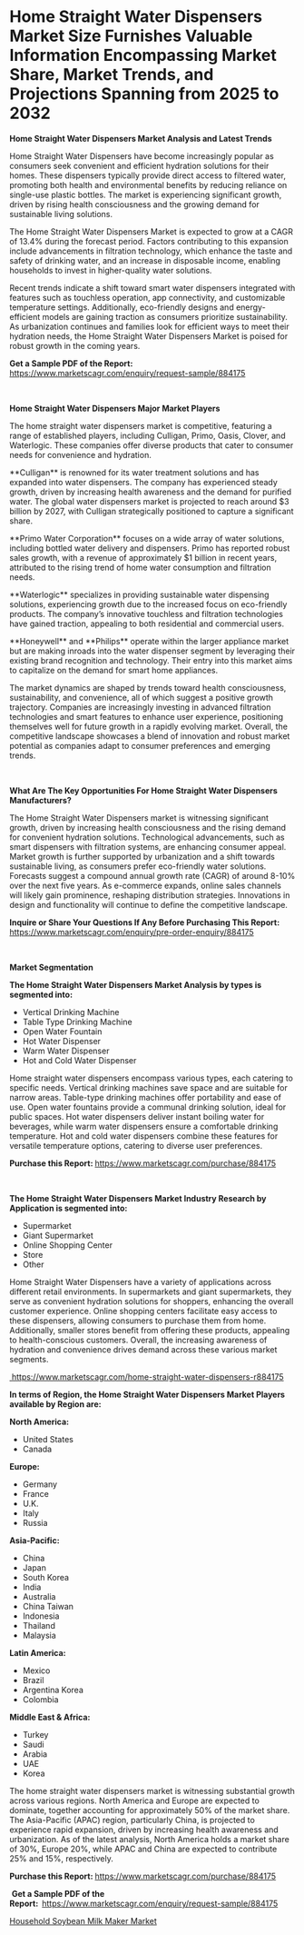 <p><h1>Home Straight Water Dispensers Market Size Furnishes Valuable Information Encompassing Market Share, Market Trends, and Projections Spanning from 2025 to 2032</h1></p><p><strong>Home Straight Water Dispensers Market Analysis and Latest Trends</strong></p>
<p><p>Home Straight Water Dispensers have become increasingly popular as consumers seek convenient and efficient hydration solutions for their homes. These dispensers typically provide direct access to filtered water, promoting both health and environmental benefits by reducing reliance on single-use plastic bottles. The market is experiencing significant growth, driven by rising health consciousness and the growing demand for sustainable living solutions.</p><p>The Home Straight Water Dispensers Market is expected to grow at a CAGR of 13.4% during the forecast period. Factors contributing to this expansion include advancements in filtration technology, which enhance the taste and safety of drinking water, and an increase in disposable income, enabling households to invest in higher-quality water solutions. </p><p>Recent trends indicate a shift toward smart water dispensers integrated with features such as touchless operation, app connectivity, and customizable temperature settings. Additionally, eco-friendly designs and energy-efficient models are gaining traction as consumers prioritize sustainability. As urbanization continues and families look for efficient ways to meet their hydration needs, the Home Straight Water Dispensers Market is poised for robust growth in the coming years.</p></p>
<p><strong>Get a Sample PDF of the Report:&nbsp;</strong> <a href="https://www.marketscagr.com/enquiry/request-sample/884175?utm_campaign=2014&utm_medium=2&utm_source=Github&utm_content=ia&utm_term=09022025&utm_id=home-straight-water-dispensers">https://www.marketscagr.com/enquiry/request-sample/884175</a></p>
<p>&nbsp;</p>
<p><strong>Home Straight Water Dispensers Major Market Players</strong></p>
<p><p>The home straight water dispensers market is competitive, featuring a range of established players, including Culligan, Primo, Oasis, Clover, and Waterlogic. These companies offer diverse products that cater to consumer needs for convenience and hydration. </p><p>**Culligan** is renowned for its water treatment solutions and has expanded into water dispensers. The company has experienced steady growth, driven by increasing health awareness and the demand for purified water. The global water dispensers market is projected to reach around $3 billion by 2027, with Culligan strategically positioned to capture a significant share.</p><p>**Primo Water Corporation** focuses on a wide array of water solutions, including bottled water delivery and dispensers. Primo has reported robust sales growth, with a revenue of approximately $1 billion in recent years, attributed to the rising trend of home water consumption and filtration needs.</p><p>**Waterlogic** specializes in providing sustainable water dispensing solutions, experiencing growth due to the increased focus on eco-friendly products. The company’s innovative touchless and filtration technologies have gained traction, appealing to both residential and commercial users.</p><p>**Honeywell** and **Philips** operate within the larger appliance market but are making inroads into the water dispenser segment by leveraging their existing brand recognition and technology. Their entry into this market aims to capitalize on the demand for smart home appliances.</p><p>The market dynamics are shaped by trends toward health consciousness, sustainability, and convenience, all of which suggest a positive growth trajectory. Companies are increasingly investing in advanced filtration technologies and smart features to enhance user experience, positioning themselves well for future growth in a rapidly evolving market. Overall, the competitive landscape showcases a blend of innovation and robust market potential as companies adapt to consumer preferences and emerging trends.</p></p>
<p>&nbsp;</p>
<p><strong>What Are The Key Opportunities For Home Straight Water Dispensers Manufacturers?</strong></p>
<p><p>The Home Straight Water Dispensers market is witnessing significant growth, driven by increasing health consciousness and the rising demand for convenient hydration solutions. Technological advancements, such as smart dispensers with filtration systems, are enhancing consumer appeal. Market growth is further supported by urbanization and a shift towards sustainable living, as consumers prefer eco-friendly water solutions. Forecasts suggest a compound annual growth rate (CAGR) of around 8-10% over the next five years. As e-commerce expands, online sales channels will likely gain prominence, reshaping distribution strategies. Innovations in design and functionality will continue to define the competitive landscape.</p></p>
<p><strong>Inquire or Share Your Questions If Any Before Purchasing This Report:</strong> <a href="https://www.marketscagr.com/enquiry/pre-order-enquiry/884175?utm_campaign=2014&utm_medium=2&utm_source=Github&utm_content=ia&utm_term=09022025&utm_id=home-straight-water-dispensers">https://www.marketscagr.com/enquiry/pre-order-enquiry/884175</a></p>
<p>&nbsp;</p>
<p><strong>Market Segmentation</strong></p>
<p><strong>The Home Straight Water Dispensers Market Analysis by types is segmented into:</strong></p>
<p><ul><li>Vertical Drinking Machine</li><li>Table Type Drinking Machine</li><li>Open Water Fountain</li><li>Hot Water Dispenser</li><li>Warm Water Dispenser</li><li>Hot and Cold Water Dispenser</li></ul></p>
<p><p>Home straight water dispensers encompass various types, each catering to specific needs. Vertical drinking machines save space and are suitable for narrow areas. Table-type drinking machines offer portability and ease of use. Open water fountains provide a communal drinking solution, ideal for public spaces. Hot water dispensers deliver instant boiling water for beverages, while warm water dispensers ensure a comfortable drinking temperature. Hot and cold water dispensers combine these features for versatile temperature options, catering to diverse user preferences.</p></p>
<p><strong>Purchase this Report:&nbsp;</strong><a href="https://www.marketscagr.com/purchase/884175?utm_campaign=2014&utm_medium=2&utm_source=Github&utm_content=ia&utm_term=09022025&utm_id=home-straight-water-dispensers">https://www.marketscagr.com/purchase/884175</a></p>
<p>&nbsp;</p>
<p><strong>The Home Straight Water Dispensers Market Industry Research by Application is segmented into:</strong></p>
<p><ul><li>Supermarket</li><li>Giant Supermarket</li><li>Online Shopping Center</li><li>Store</li><li>Other</li></ul></p>
<p><p>Home Straight Water Dispensers have a variety of applications across different retail environments. In supermarkets and giant supermarkets, they serve as convenient hydration solutions for shoppers, enhancing the overall customer experience. Online shopping centers facilitate easy access to these dispensers, allowing consumers to purchase them from home. Additionally, smaller stores benefit from offering these products, appealing to health-conscious customers. Overall, the increasing awareness of hydration and convenience drives demand across these various market segments.</p></p>
<p><a href="https://www.marketscagr.com/home-straight-water-dispensers-r884175?utm_campaign=2014&utm_medium=2&utm_source=Github&utm_content=ia&utm_term=09022025&utm_id=home-straight-water-dispensers">&nbsp;https://www.marketscagr.com/home-straight-water-dispensers-r884175</a></p>
<p><strong>In terms of Region, the Home Straight Water Dispensers Market Players available by Region are:</strong></p>
<p>
    <p> <strong> North America: </strong>
        <ul>
            <li>United States</li>
            <li>Canada</li>
        </ul>
        </p> 
    <p> <strong> Europe: </strong>
        <ul>
            <li>Germany</li>
            <li>France</li>
            <li>U.K.</li>
            <li>Italy</li>
            <li>Russia</li>
        </ul>
        </p> 
    <p> <strong> Asia-Pacific: </strong>
        <ul>
            <li>China</li>
            <li>Japan</li>
            <li>South Korea</li>
            <li>India</li>
            <li>Australia</li>
            <li>China Taiwan</li>
            <li>Indonesia</li>
            <li>Thailand</li>
            <li>Malaysia</li>
        </ul>
        </p> 
    <p> <strong> Latin America: </strong>
        <ul>
            <li>Mexico</li>
            <li>Brazil</li>
            <li>Argentina Korea</li>
            <li>Colombia</li>
        </ul>
        </p> 
    <p> <strong> Middle East & Africa: </strong>
        <ul>
            <li>Turkey</li>
            <li>Saudi</li>
            <li>Arabia</li>
            <li>UAE</li>
            <li>Korea</li>
        </ul>
    </p>
    </p>
<p><p>The home straight water dispensers market is witnessing substantial growth across various regions. North America and Europe are expected to dominate, together accounting for approximately 50% of the market share. The Asia-Pacific (APAC) region, particularly China, is projected to experience rapid expansion, driven by increasing health awareness and urbanization. As of the latest analysis, North America holds a market share of 30%, Europe 20%, while APAC and China are expected to contribute 25% and 15%, respectively.</p></p>
<p><strong>Purchase this Report: </strong><a href="https://www.marketscagr.com/purchase/884175?utm_campaign=2014&utm_medium=2&utm_source=Github&utm_content=ia&utm_term=09022025&utm_id=home-straight-water-dispensers">https://www.marketscagr.com/purchase/884175</a></p>
<p>&nbsp;<strong>Get a Sample PDF of the Report:&nbsp;&nbsp;</strong><a href="https://www.marketscagr.com/enquiry/request-sample/884175?utm_campaign=2014&utm_medium=2&utm_source=Github&utm_content=ia&utm_term=09022025&utm_id=home-straight-water-dispensers">https://www.marketscagr.com/enquiry/request-sample/884175</a></p>
<p><strong></strong></p>
<p><p><a href="https://github.com/JosephineMcguire65/Market-Research-Report-List-1/blob/main/household-soybean-milk-maker-market.md?utm_campaign=2014&utm_medium=2&utm_source=Github&utm_content=ia&utm_term=09022025&utm_id=home-straight-water-dispensers">Household Soybean Milk Maker Market</a></p></p>